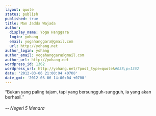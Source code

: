 ```yaml
---
layout: quote
status: publish
published: true
title: Man Jadda Wajada
author:
  display_name: Yoga Hanggara
  login: yohang
  email: yogahanggara@gmail.com
  url: http://yohang.net
author_login: yohang
author_email: yogahanggara@gmail.com
author_url: http://yohang.net
wordpress_id: 1362
wordpress_url: http://yohang.net/?post_type=quote&#038;p=1362
date: '2012-03-06 21:00:04 +0700'
date_gmt: '2012-03-06 14:00:04 +0700'
---
```

“Bukan yang paling tajam, tapi yang bersungguh-sungguh, ia yang akan berhasil.”

###### -- Negeri 5 Menara
